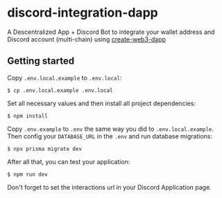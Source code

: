 # discord-integration-dapp
A Descentralized App + Discord Bot to integrate your wallet address and Discord account (multi-chain) using [create-web3-dapp](https://github.com/alchemyplatform/create-web3-dapp)

## Getting started
Copy `.env.local.example` to `.env.local`:
```
$ cp .env.local.example .env.local
```
Set all necessary values and then install all project dependencies:
```
$ npm install
```
Copy `.env.example` to `.env` the same way you did to `.env.local.example`.
Then config your `DATABASE_URL` in the `.env` and run database migrations:
```
$ npx prisma migrate dev
```
After all that, you can test your application:
```
$ npm run dev
```
Don't forget to set the interactions url in your Discord Application page.
